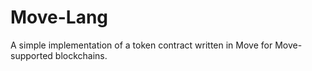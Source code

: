 # Move-Lang
 A simple implementation of a token contract written in Move for Move-supported blockchains.
